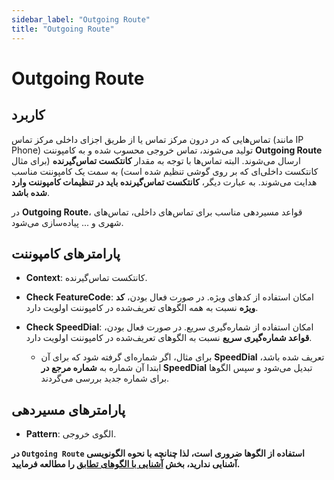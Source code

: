 ```yaml
---
sidebar_label: "Outgoing Route"
title: "Outgoing Route"
---
```



# Outgoing Route

## کاربرد

تماس‌هایی که در درون مرکز تماس یا از طریق اجزای داخلی مرکز تماس (مانند IP Phone) تولید می‌شوند، تماس خروجی محسوب شده و به کامپوننت **Outgoing Route** ارسال می‌شوند. البته تماس‌ها با توجه به مقدار **کانتکست تماس‌گیرنده** (برای مثال کانتکست داخلی‌ای که بر روی گوشی تنظیم شده است) به سمت یک کامپوننت مناسب هدایت می‌شوند. به عبارت دیگر، **کانتکست تماس‌گیرنده باید در تنظیمات کامپوننت وارد شده باشد**.

در **Outgoing Route**، قواعد مسیردهی مناسب برای تماس‌های داخلی، تماس‌های شهری و ... پیاده‌سازی می‌شود.

## پارامترهای کامپوننت

- **Context**: کانتکست تماس‌گیرنده.  

- **Check FeatureCode**: امکان استفاده از کدهای ویژه. در صورت فعال بودن، **کد ویژه** نسبت به همه الگوهای تعریف‌شده در کامپوننت اولویت دارد.  

- **Check SpeedDial**: امکان استفاده از شماره‌گیری سریع. در صورت فعال بودن، **قواعد شماره‌گیری سریع** نسبت به الگوهای تعریف‌شده در کامپوننت اولویت دارد.  
  - برای مثال، اگر شماره‌ای گرفته شود که برای آن **SpeedDial** تعریف شده باشد، ابتدا آن شماره به **شماره مرجع در SpeedDial** تبدیل می‌شود و سپس الگوها برای شماره جدید بررسی می‌گردند.  

## پارامترهای مسیردهی

- **Pattern**: الگوی خروجی.  

**در `Outgoing Route` استفاده از الگوها ضروری است، لذا چنانچه با نحوه الگونویسی آشنایی ندارید، بخش **[آشنایی با الگوهای تطابق](/pbx/advance-settings/matchpattern)** را مطالعه فرمایید.**
